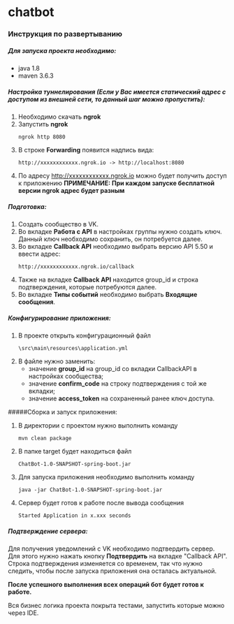 # chatbot

### Инструкция по развертыванию

##### Для запуска проекта необходимо:
* java 1.8
* maven 3.6.3

##### Настройка туннелирования (Если у Вас имеется статический адрес с доступом из внешней сети, то данный шаг можно пропустить): 
1. Необходимо скачать **ngrok**
2. Запустить **ngrok** 
    ```
    ngrok http 8080
3. В строке **Forwarding** появится надпись вида:
    ```
    http://xxxxxxxxxxxx.ngrok.io -> http://localhost:8080
4. По адресу http://xxxxxxxxxxxx.ngrok.io можно будет получить доступ к приложению
**ПРИМЕЧАНИЕ: При каждом запуске бесплатной версии ngrok адрес будет разным**

##### Подготовка:
1. Создать сообщество в VK.
2. Во вкладке **Работа с API** в настройках группы нужно создать ключ. Данный ключ необходимо сохранить, он потребуется далее.
3. Во вкладке **Callback API** необходимо выбрать версию API 5.50 и ввести адрес:
    ```
    http://xxxxxxxxxxxx.ngrok.io/callback
5. Также на вкладке **Callback API** находится group_id и строка подтверждения, которые потребуются далее.
6. Во вкладке **Типы событий** необходимо выбрать **Входящие сообщения**.

##### Конфигурирование приложения:
1. В проекте открыть конфигурационный файл 
    ```
    \src\main\resources\application.yml
2. В файле нужно заменить:
    * значение **group_id** на group_id со вкладки CallbackAPI в настройках сообщества;
    * значение **confirm_code** на строку подтверждения с той же вкладки;
    * значение **access_token** на сохраненный ранее ключ доступа.

#####Сборка и запуск приложения:
1. В директории с проектом нужно выполнить команду 
    ```
    mvn clean package
2. В папке target будет находиться файл 
    ```
    ChatBot-1.0-SNAPSHOT-spring-boot.jar
3. Для запуска приложения необходимо выполнить команду
    ```
    java -jar ChatBot-1.0-SNAPSHOT-spring-boot.jar
4. Сервер будет готов к работе после вывода сообщения 
    ```
    Started Application in x.xxx seconds

##### Подтверждение сервера:
Для получения уведомлений с VK необходимо подтвердить сервер. 
Для этого нужно нажать кнопку **Подтвердить** на вкладке "Callback API".
Строка подтверждения изменяется со временем, так что нужно следить, чтобы после запуска приложения она осталась актуальной. 

**После успешного выполнения всех операций бот будет готов к работе.**

Вся бизнес логика проекта покрыта тестами, запустить которые можно через IDE.